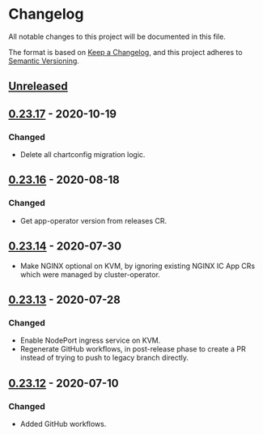 # Changelog

All notable changes to this project will be documented in this file.

The format is based on [Keep a Changelog](https://keepachangelog.com/en/1.0.0/),
and this project adheres to [Semantic Versioning](https://semver.org/spec/v2.0.0.html).

## [Unreleased]

## [0.23.17] - 2020-10-19

### Changed

- Delete all chartconfig migration logic. 

## [0.23.16] - 2020-08-18

### Changed

- Get app-operator version from releases CR. 

## [0.23.14] - 2020-07-30

- Make NGINX optional on KVM, by ignoring existing NGINX IC App CRs which were managed by cluster-operator.

## [0.23.13] - 2020-07-28

### Changed

- Enable NodePort ingress service on KVM.
- Regenerate GitHub workflows, in post-release phase to create a PR instead of trying to push to legacy branch directly.

## [0.23.12] - 2020-07-10

### Changed

- Added GitHub workflows.

[Unreleased]: https://github.com/giantswarm/cluster-operator/compare/v0.23.17...HEAD
[0.23.17]: https://github.com/giantswarm/cluster-operator/compare/v0.23.16...v0.23.17
[0.23.16]: https://github.com/giantswarm/cluster-operator/compare/v0.23.15...v0.23.16
[0.23.15]: https://github.com/giantswarm/cluster-operator/compare/v0.23.14...v0.23.15
[0.23.14]: https://github.com/giantswarm/cluster-operator/compare/v0.23.13...v0.23.14
[0.23.13]: https://github.com/giantswarm/cluster-operator/compare/v0.23.12...v0.23.13
[0.23.12]: https://github.com/giantswarm/cluster-operator/releases/tag/v0.23.12
